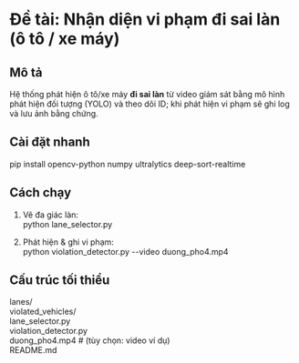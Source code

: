 # Đề tài: Nhận diện vi phạm đi sai làn (ô tô / xe máy)

## Mô tả
Hệ thống phát hiện ô tô/xe máy **đi sai làn** từ video giám sát bằng mô hình phát hiện đối tượng (YOLO) và theo dõi ID; khi phát hiện vi phạm sẽ ghi log và lưu ảnh bằng chứng.

## Cài đặt nhanh
pip install opencv-python numpy ultralytics deep-sort-realtime

## Cách chạy
1) Vẽ đa giác làn:  
python lane_selector.py

2) Phát hiện & ghi vi phạm:  
python violation_detector.py --video duong_pho4.mp4

## Cấu trúc tối thiểu
lanes/  
violated_vehicles/  
lane_selector.py  
violation_detector.py  
duong_pho4.mp4   # (tùy chọn: video ví dụ)  
README.md
